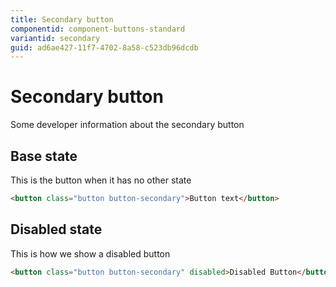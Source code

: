 ```yaml
---
title: Secondary button
componentid: component-buttons-standard
variantid: secondary
guid: ad6ae427-11f7-4702-8a58-c523db96dcdb
---
```

# Secondary button
Some developer information about the secondary button

## Base state
This is the button when it has no other state
```html
<button class="button button-secondary">Button text</button>
```

## Disabled state
This is how we show a disabled button
```html
<button class="button button-secondary" disabled>Disabled Button</button>
```
